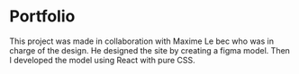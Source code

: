 # Portfolio

This project was made in collaboration with Maxime Le bec who was in charge of the design.
He designed the site by creating a figma model.
Then I developed the model using React with pure CSS.
